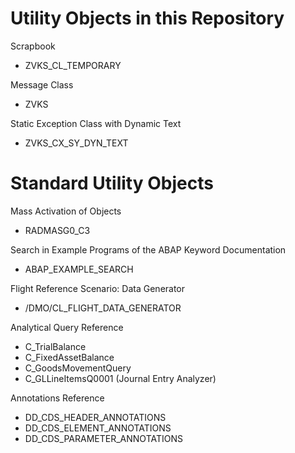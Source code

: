 # Utility Objects in this Repository
Scrapbook
- ZVKS_CL_TEMPORARY

Message Class
- ZVKS

Static Exception Class with Dynamic Text
- ZVKS_CX_SY_DYN_TEXT

# Standard Utility Objects

Mass Activation of Objects
- RADMASG0_C3

Search in Example Programs of the ABAP Keyword Documentation
- ABAP_EXAMPLE_SEARCH

Flight Reference Scenario: Data Generator
- /DMO/CL_FLIGHT_DATA_GENERATOR

Analytical Query Reference
- C_TrialBalance
- C_FixedAssetBalance
- C_GoodsMovementQuery
- C_GLLineItemsQ0001 (Journal Entry Analyzer)

Annotations Reference
- DD_CDS_HEADER_ANNOTATIONS
- DD_CDS_ELEMENT_ANNOTATIONS
- DD_CDS_PARAMETER_ANNOTATIONS
